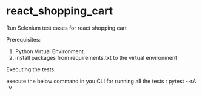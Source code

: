 # react_shopping_cart
Run Selenium test cases for react shopping cart

Prerequisites:
1. Python Virtual Environment.
2. install packages from requirements.txt to the virtual environment

Executing the tests:

execute the below command in you CLI for running all the tests : 
        pytest --rA -v






